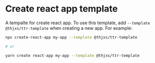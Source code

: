 # Create react app template
A tempalte for create react app.
To use this template, add `--template @thjxs/ttr-template` when creating a new app.
For example:
```sh
npx create-react-app my-app --template @thjxs/ttr-template

# or

yarn create react-app my-app --template @thjxs/ttr-template
```